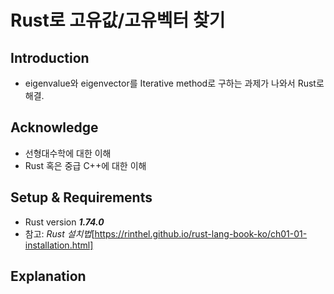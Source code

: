 # Rust로 고유값/고유벡터 찾기

  ## Introduction
  
   - eigenvalue와 eigenvector를 Iterative method로 구하는 과제가 나와서 Rust로 해결.
     
  ## Acknowledge

   - 선형대수학에 대한 이해
   - Rust 혹은 중급 C++에 대한 이해
     
  ## Setup & Requirements
   
   - Rust version ***1.74.0***
   - 참고: *Rust 설치법*[https://rinthel.github.io/rust-lang-book-ko/ch01-01-installation.html]

  ## Explanation
  
